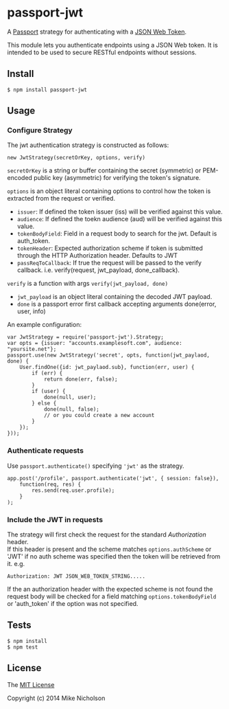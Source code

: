 # passport-jwt

A [Passport](http://passportjs.org/) strategy for authenticating with a [JSON Web Token](http://jwt.io).

This module lets you authenticate endpoints using a JSON Web token. It is intended to be used to secure RESTful
endpoints without sessions.

## Install

    $ npm install passport-jwt

## Usage

### Configure Strategy

The jwt authentication strategy is constructed as follows: 
    
    new JwtStrategy(secretOrKey, options, verify)

`secretOrKey` is a string or buffer containing the secret (symmetric) or PEM-encoded public key (asymmetric)
for verifying the token's signature.

`options` is an object literal containing options to control how the token is extracted from the request or verified.
* `issuer`: If defined the token issuer (iss) will be verified against this value.
* `audience`: If defined the toekn audience (aud) will be verified against this value.
* `tokenBodyField`: Field in a request body to search for the jwt.  Default is auth_token.
* `tokenHeader`: Expected authorization scheme if token is submitted through the HTTP Authorization header. Defaults to JWT
* `passReqToCallback`: If true the request will be passed to the verify callback. i.e. verify(request, jwt_payload, done_callback).

`verify` is a function with args `verify(jwt_payload, done)`
* `jwt_payload` is an object literal containing the decoded JWT payload.
* `done` is a passport error first callback accepting arguments done(error, user, info)

An example configuration: 

    var JwtStrategy = require('passport-jwt').Strategy;
    var opts = {issuer: "accounts.examplesoft.com", audience: "yoursite.net"};  
    passport.use(new JwtStrategy('secret', opts, function(jwt_paylaod, done) {
        User.findOne({id: jwt_paylaod.sub}, function(err, user) {
            if (err) {
                return done(err, false);
            }
            if (user) {
                done(null, user);
            } else {
                done(null, false);
                // or you could create a new account
            }
        });
    }));


### Authenticate requests

Use `passport.authenticate()` specifying `'jwt'` as the strategy.


    app.post('/profile', passport.authenticate('jwt', { session: false}), 
        function(req, res) {
            res.send(req.user.profile);
        }
    );

### Include the JWT in requests

The strategy will first check the request for the standard *Authorization* header.  
If this header is present and the scheme matches `options.authScheme` or 'JWT' if no 
auth scheme was specified then the token will be retrieved from it. e.g.

    Authorization: JWT JSON_WEB_TOKEN_STRING.....

If the an authorization header with the expected scheme is not found the request body will be
checked for a field matching `options.tokenBodyField` or 'auth_token' if the option was not specified.


## Tests

    $ npm install
    $ npm test

## License

The [MIT License](http://opensource.org/licenses/MIT)

Copyright (c) 2014 Mike Nicholson
